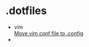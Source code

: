 # .dotfiles

- vim  
  [Move vim conf file to .config](https://vi.stackexchange.com/questions/11879/how-can-put-vimrc-and-viminfo-into-vim-directory )
- 
